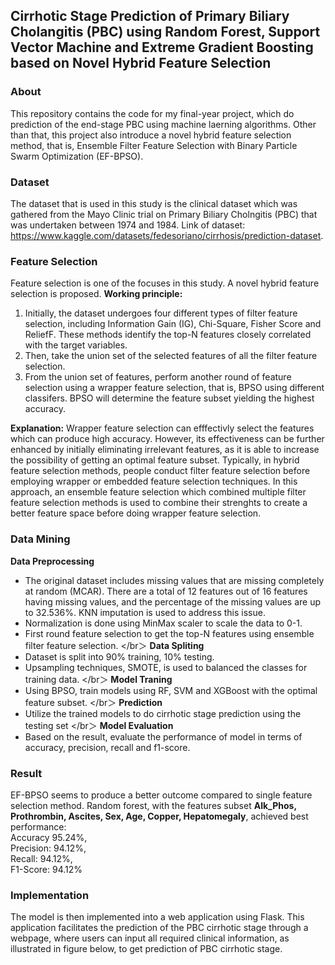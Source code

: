 ## Cirrhotic Stage Prediction of Primary Biliary Cholangitis (PBC) using Random Forest, Support Vector Machine and Extreme Gradient Boosting based on Novel Hybrid Feature Selection
### About
This repository contains the code for my final-year project, which do prediction of the end-stage PBC using machine laerning algorithms. Other than that, this project also introduce a novel hybrid feature selection method, that is, Ensemble Filter Feature Selection with Binary Particle Swarm Optimization (EF-BPSO).

### Dataset 
The dataset that is used in this study is the clinical dataset which was gathered from the Mayo Clinic trial on Primary Biliary Cholngitis (PBC) that was undertaken between 1974 and 1984. 
Link of dataset: https://www.kaggle.com/datasets/fedesoriano/cirrhosis/prediction-dataset. 

### Feature Selection
Feature selection is one of the focuses in this study. A novel hybrid feature selection is proposed.
**Working principle:**
1) Initially, the dataset undergoes four different types of filter feature selection, including Information Gain (IG), Chi-Square, Fisher Score and ReliefF. These methods identify the top-N features closely correlated with the target variables.
2) Then, take the union set of the selected features of all the filter feature selection.
3) From the union set of features, perform another round of feature selection using a wrapper feature selection, that is, BPSO using different classifers. BPSO will determine the feature subset yielding the highest accuracy.

**Explanation:**
Wrapper feature selection can efffectivly select the features which can produce high accuracy. However, its effectiveness can be further enhanced by initially eliminating irrelevant features, as it is able to increase the possibility of getting an optimal feature subset. Typically, in hybrid feature selection methods, people conduct filter feature selection before employing wrapper or embedded feature selection techniques. In this approach, an ensemble feature selection which combined multiple filter feature selection methods is used to combine their strenghts to create a better feature space before doing wrapper feature selection.

### Data Mining
**Data Preprocessing**
- The original dataset includes missing values that are missing completely at random (MCAR). There are a total of 12 features out of 16 features having missing values, and the percentage of the missing values are up to 32.536%. KNN imputation is used to address this issue.
- Normalization is done using MinMax scaler to scale the data to 0-1.
- First round feature selection to get the top-N features using ensemble filter feature selection.
</br＞
**Data Spliting**
- Dataset is split into 90% training, 10% testing.
- Upsampling techniques, SMOTE, is used to balanced the classes for training data.
</br＞
**Model Traning**
- Using BPSO, train models using RF, SVM and XGBoost with the optimal feature subset.
</br＞
**Prediction**
- Utilize the trained models to do cirrhotic stage prediction using the testing set
</br＞
**Model Evaluation**
- Based on the result, evaluate the performance of model in terms of accuracy, precision, recall and f1-score.

### Result
EF-BPSO seems to produce a better outcome compared to single feature selection method.
Random forest, with the features subset **Alk_Phos, Prothrombin, Ascites, Sex, Age, Copper, Hepatomegaly**, achieved best performance: <br />
Accuracy 95.24%, <br />
Precision: 94.12%, <br />
Recall: 94.12%, <br />
F1-Score: 94.12%

### Implementation
The model is then implemented into a web application using Flask. This application facilitates the prediction of the PBC cirrhotic stage through a webpage, where users can input all required clinical information, as illustrated in figure below, to get prediction of PBC cirrhotic stage.


